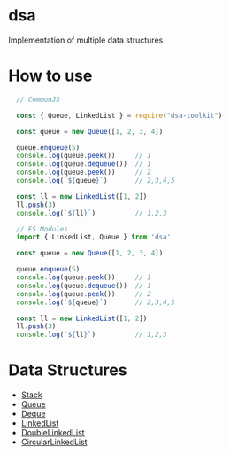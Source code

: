 # dsa
Implementation of multiple data structures

# How to use
```js
  // CommonJS

  const { Queue, LinkedList } = require("dsa-toolkit")

  const queue = new Queue([1, 2, 3, 4])

  queue.enqueue(5)
  console.log(queue.peek())     // 1
  console.log(queue.dequeue())  // 1
  console.log(queue.peek())     // 2
  console.log(`${queue}`)       // 2,3,4,5

  const ll = new LinkedList([1, 2])
  ll.push(3)
  console.log(`${ll}`)          // 1,2,3
```


```js
  // ES Modules 
  import { LinkedList, Queue } from 'dsa'

  const queue = new Queue([1, 2, 3, 4])

  queue.enqueue(5)
  console.log(queue.peek())     // 1
  console.log(queue.dequeue())  // 1
  console.log(queue.peek())     // 2
  console.log(`${queue}`)       // 2,3,4,5

  const ll = new LinkedList([1, 2])
  ll.push(3)
  console.log(`${ll}`)          // 1,2,3
```

# Data Structures

  - [Stack](https://github.com/marceloabk/dsa/blob/main/src/ds/stack/stack.js)
  - [Queue](https://github.com/marceloabk/dsa/blob/main/src/ds/queue/queue.js)
  - [Deque](https://github.com/marceloabk/dsa/blob/main/src/ds/deque/deque.js)
  - [LinkedList](https://github.com/marceloabk/dsa/blob/main/src/ds/lists/linkedList/linkedList.js)
  - [DoubleLinkedList](https://github.com/marceloabk/dsa/blob/main/src/ds/lists/doubleLinkedList/doubleLinkedList.js)
  - [CircularLinkedList](https://github.com/marceloabk/dsa/blob/main/src/ds/lists/circularLinkedList/circularLinkedList.js)
